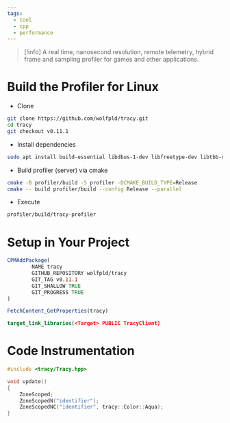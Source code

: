 ```yaml
---
tags:
  - tool
  - cpp
  - performance
---
```


> [!info] A real time, nanosecond resolution, remote telemetry, hybrid frame and sampling profiler for games and other applications.

# Build the Profiler for Linux

- Clone

```bash
git clone https://github.com/wolfpld/tracy.git
cd tracy
git checkout v0.11.1
```

- Install dependencies

```bash
sudo apt install build-essential libdbus-1-dev libfreetype-dev libtbb-dev libxkbcommon-dev libwayland-dev libglvnd-dev
```

- Build profiler (server) via cmake

```bash
cmake -B profiler/build -S profiler -DCMAKE_BUILD_TYPE=Release
cmake -- build profiler/build --config Release --parallel
```

- Execute

```bash
profiler/build/tracy-profiler
```

# Setup in Your Project

```cmake
CPMAddPackage(
        NAME tracy
        GITHUB_REPOSITORY wolfpld/tracy
        GIT_TAG v0.11.1
        GIT_SHALLOW TRUE
        GIT_PROGRESS TRUE
)

FetchContent_GetProperties(tracy)

target_link_libraries(<Target> PUBLIC TracyClient)
```

# Code Instrumentation

```cpp
#include <tracy/Tracy.hpp>

void update()
{
	ZoneScoped;
	ZoneScopedN("identifier");
	ZoneScopedNC("identifier", tracy::Color::Aqua);
}
```

# 
